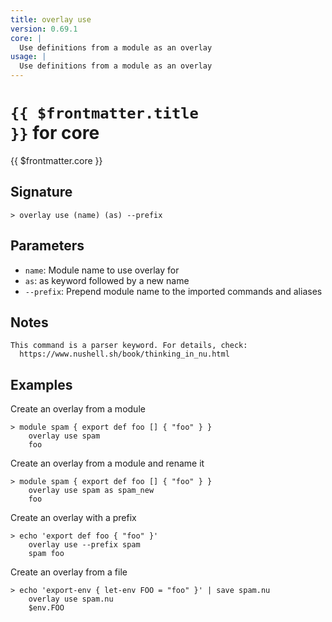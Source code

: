 ```yaml
---
title: overlay use
version: 0.69.1
core: |
  Use definitions from a module as an overlay
usage: |
  Use definitions from a module as an overlay
---
```


# <code>{{ $frontmatter.title }}</code> for core

<div class='command-title'>{{ $frontmatter.core }}</div>

## Signature

```> overlay use (name) (as) --prefix```

## Parameters

 -  `name`: Module name to use overlay for
 -  `as`: as keyword followed by a new name
 -  `--prefix`: Prepend module name to the imported commands and aliases

## Notes
```text
This command is a parser keyword. For details, check:
  https://www.nushell.sh/book/thinking_in_nu.html
```
## Examples

Create an overlay from a module
```shell
> module spam { export def foo [] { "foo" } }
    overlay use spam
    foo
```

Create an overlay from a module and rename it
```shell
> module spam { export def foo [] { "foo" } }
    overlay use spam as spam_new
    foo
```

Create an overlay with a prefix
```shell
> echo 'export def foo { "foo" }'
    overlay use --prefix spam
    spam foo
```

Create an overlay from a file
```shell
> echo 'export-env { let-env FOO = "foo" }' | save spam.nu
    overlay use spam.nu
    $env.FOO
```

